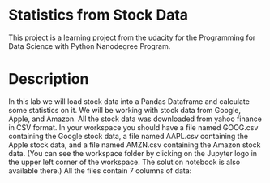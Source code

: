 # Statistics from Stock Data
This project is a learning project from the [udacity](https://www.udacity.com/course/programming-for-data-science-nanodegree--nd104) for the Programming for Data Science with Python Nanodegree Program.

# Description
In this lab we will load stock data into a Pandas Dataframe and calculate some statistics on it. We will be working with stock data from Google, Apple, and Amazon. All the stock data was downloaded from yahoo finance in CSV format. In your workspace you should have a file named GOOG.csv containing the Google stock data, a file named AAPL.csv containing the Apple stock data, and a file named AMZN.csv containing the Amazon stock data. (You can see the workspace folder by clicking on the Jupyter logo in the upper left corner of the workspace. The solution notebook is also available there.) All the files contain 7 columns of data:

